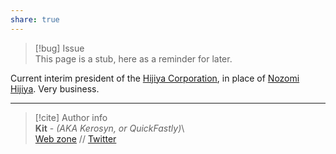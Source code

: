 ```yaml
---  
share: true  
---  
```

> [!bug] Issue  
> This page is a stub, here as a reminder for later.  
  
Current interim president of the [Hijiya Corporation](../World/Organizations/Corporations/Hijiya%20Corporation), in place of [Nozomi Hijiya](./RD&PZ/Nozomi%20Hijiya). Very business.  
  
-----  
> [!cite] Author info  
> **Kit** - *(AKA Kerosyn, or QuickFastly)*\  
> [Web zone](https://kitabe.link) // [Twitter](https://twitter.com/Kerosyn_)